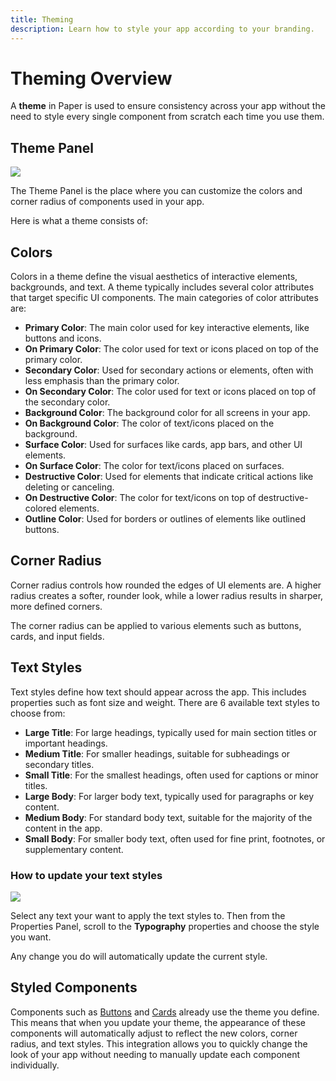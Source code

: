 ```yaml
---
title: Theming
description: Learn how to style your app according to your branding.
---
```


# Theming Overview

A **theme** in Paper is used to ensure consistency across your app without the need to style every single component from scratch each time you use them. 

## Theme Panel

![](/docs/theme_panel.png)

The Theme Panel is the place where you can customize the colors and corner radius of components used in your app. 


Here is what a theme consists of:

## Colors

Colors in a theme define the visual aesthetics of interactive elements, backgrounds, and text. A theme typically includes several color attributes that target specific UI components. The main categories of color attributes are:

- **Primary Color**: The main color used for key interactive elements, like buttons and icons.
- **On Primary Color**: The color used for text or icons placed on top of the primary color.
- **Secondary Color**: Used for secondary actions or elements, often with less emphasis than the primary color.
- **On Secondary Color**: The color used for text or icons placed on top of the secondary color.
- **Background Color**: The background color for all screens in your app.
- **On Background Color**: The color of text/icons placed on the background.
- **Surface Color**: Used for surfaces like cards, app bars, and other UI elements.
- **On Surface Color**: The color for text/icons placed on surfaces.
- **Destructive Color**: Used for elements that indicate critical actions like deleting or canceling.
- **On Destructive Color**: The color for text/icons on top of destructive-colored elements.
- **Outline Color**: Used for borders or outlines of elements like outlined buttons.

## Corner Radius

Corner radius controls how rounded the edges of UI elements are. A higher radius creates a softer, rounder look, while a lower radius results in sharper, more defined corners. 

The corner radius can be applied to various elements such as buttons, cards, and input fields.


## Text Styles

Text styles define how text should appear across the app. This includes properties such as font size and weight. There are 6 available text styles to choose from:

- **Large Title**: For large headings, typically used for main section titles or important headings.
- **Medium Title**: For smaller headings, suitable for subheadings or secondary titles.
- **Small Title**: For the smallest headings, often used for captions or minor titles.
- **Large Body**: For larger body text, typically used for paragraphs or key content.
- **Medium Body**: For standard body text, suitable for the majority of the content in the app.
- **Small Body**: For smaller body text, often used for fine print, footnotes, or supplementary content.

### How to update your text styles

![](/docs/text_styles.png)

Select any text your want to apply the text styles to. Then from the Properties Panel, scroll to the **Typography** properties and choose the style you want.

Any change you do will automatically update the current style.

## Styled Components

Components such as [Buttons](/docs/components/buttons) and [Cards](/docs/components/card) already use the theme you define. This means that when you update your theme, the appearance of these components will automatically adjust to reflect the new colors, corner radius, and text styles. This integration allows you to quickly change the look of your app without needing to manually update each component individually.

